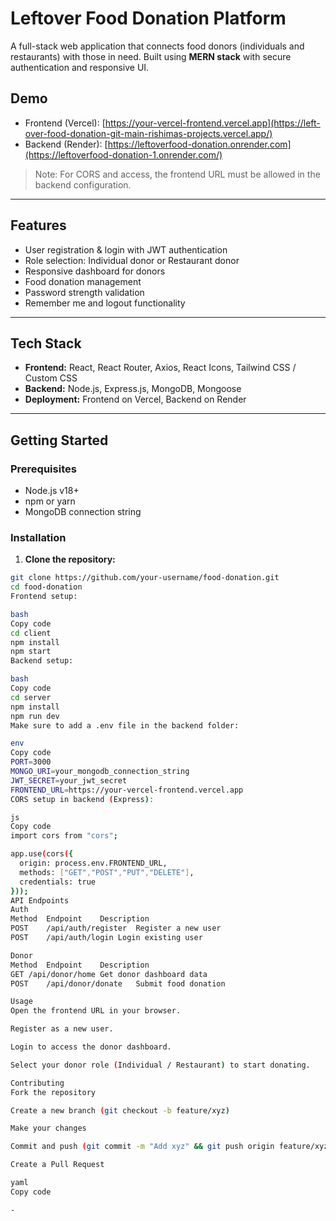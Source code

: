 # Leftover Food Donation Platform

A full-stack web application that connects food donors (individuals and restaurants) with those in need. Built using **MERN stack** with secure authentication and responsive UI.

## Demo

- Frontend (Vercel): [https://your-vercel-frontend.vercel.app](https://left-over-food-donation-git-main-rishimas-projects.vercel.app/)  
- Backend (Render): [https://leftoverfood-donation.onrender.com](https://leftoverfood-donation-1.onrender.com/)  

> Note: For CORS and access, the frontend URL must be allowed in the backend configuration.

---

## Features

- User registration & login with JWT authentication
- Role selection: Individual donor or Restaurant donor
- Responsive dashboard for donors
- Food donation management
- Password strength validation
- Remember me and logout functionality

---

## Tech Stack

- **Frontend:** React, React Router, Axios, React Icons, Tailwind CSS / Custom CSS  
- **Backend:** Node.js, Express.js, MongoDB, Mongoose  
- **Deployment:** Frontend on Vercel, Backend on Render

---

## Getting Started

### Prerequisites

- Node.js v18+  
- npm or yarn  
- MongoDB connection string  

### Installation

1. **Clone the repository:**
```bash
git clone https://github.com/your-username/food-donation.git
cd food-donation
Frontend setup:

bash
Copy code
cd client
npm install
npm start
Backend setup:

bash
Copy code
cd server
npm install
npm run dev
Make sure to add a .env file in the backend folder:

env
Copy code
PORT=3000
MONGO_URI=your_mongodb_connection_string
JWT_SECRET=your_jwt_secret
FRONTEND_URL=https://your-vercel-frontend.vercel.app
CORS setup in backend (Express):

js
Copy code
import cors from "cors";

app.use(cors({
  origin: process.env.FRONTEND_URL,
  methods: ["GET","POST","PUT","DELETE"],
  credentials: true
}));
API Endpoints
Auth
Method	Endpoint	Description
POST	/api/auth/register	Register a new user
POST	/api/auth/login	Login existing user

Donor
Method	Endpoint	Description
GET	/api/donor/home	Get donor dashboard data
POST	/api/donor/donate	Submit food donation

Usage
Open the frontend URL in your browser.

Register as a new user.

Login to access the donor dashboard.

Select your donor role (Individual / Restaurant) to start donating.

Contributing
Fork the repository

Create a new branch (git checkout -b feature/xyz)

Make your changes

Commit and push (git commit -m "Add xyz" && git push origin feature/xyz)

Create a Pull Request

yaml
Copy code

-







